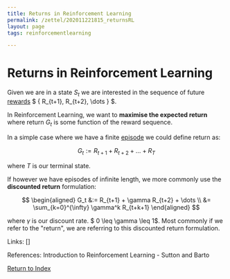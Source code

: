 ```yaml
---
title: Returns in Reinforcement Learning
permalink: /zettel/202011221815_returnsRL
layout: page
tags: reinforcementlearning

---
```

# Returns in Reinforcement Learning

Given we are in a state $S_t$ we are interested in the sequence of future [rewards](TODOs) $ \{ R_{t+1}, R_{t+2}, \dots \} $.

In Reinforcement Learning, we want to **maximise the expected return** where return $G_t$ is some function of the reward sequence.

In a simple case where we have a finite [episode](TODOs) we could define return as:

$$ G_t := R_{t+1} + R_{t+2} + \dots + R_{T} $$

where $T$ is our terminal state.

If however we have episodes of infinite length, we more commonly use the **discounted return** formulation:

$$ 
\begin{aligned} 
G_t &:= R_{t+1} + \gamma R_{t+2} + \dots \\ 
&= \sum_{k=0}^{\infty} \gamma^k R_{t+k+1}
\end{aligned}
$$

where $\gamma$ is our discount rate. $ 0 \leq \gamma \leq 1$. Most commonly if we refer to the "return", we are referring to this discounted return formulation.

Links: []

References: Introduction to Reinforcement Learning - Sutton and Barto

[Return to Index](index)